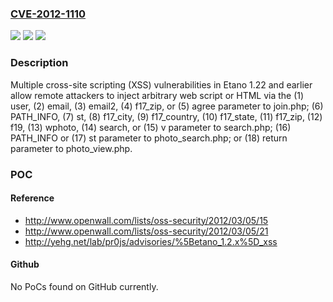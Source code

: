 ### [CVE-2012-1110](https://cve.mitre.org/cgi-bin/cvename.cgi?name=CVE-2012-1110)
![](https://img.shields.io/static/v1?label=Product&message=n%2Fa&color=blue)
![](https://img.shields.io/static/v1?label=Version&message=n%2Fa&color=blue)
![](https://img.shields.io/static/v1?label=Vulnerability&message=n%2Fa&color=brighgreen)

### Description

Multiple cross-site scripting (XSS) vulnerabilities in Etano 1.22 and earlier allow remote attackers to inject arbitrary web script or HTML via the (1) user, (2) email, (3) email2, (4) f17_zip, or (5) agree parameter to join.php; (6) PATH_INFO, (7) st, (8) f17_city, (9) f17_country, (10) f17_state, (11) f17_zip, (12) f19, (13) wphoto, (14) search, or (15) v parameter to search.php; (16) PATH_INFO or (17) st parameter to photo_search.php; or (18) return parameter to photo_view.php.

### POC

#### Reference
- http://www.openwall.com/lists/oss-security/2012/03/05/15
- http://www.openwall.com/lists/oss-security/2012/03/05/21
- http://yehg.net/lab/pr0js/advisories/%5Betano_1.2.x%5D_xss

#### Github
No PoCs found on GitHub currently.

